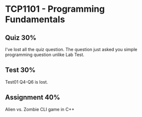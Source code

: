# TCP1101 - Programming Fundamentals

## Quiz 30%
I've lost all the quiz question. The question just asked you simple programming question unlike Lab Test.
## Test 30%
Test01 Q4-Q6 is lost.
## Assignment 40%
Alien vs. Zombie CLI game in C++
